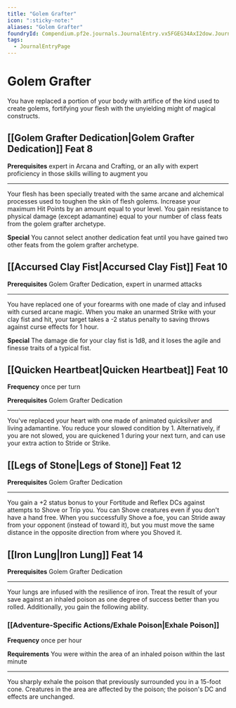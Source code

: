 ```yaml
---
title: "Golem Grafter"
icon: ":sticky-note:"
aliases: "Golem Grafter"
foundryId: Compendium.pf2e.journals.JournalEntry.vx5FGEG34AxI2dow.JournalEntryPage.qlQSYjCwnoCzfto2
tags:
  - JournalEntryPage
---
```


# Golem Grafter
You have replaced a portion of your body with artifice of the kind used to create golems, fortifying your flesh with the unyielding might of magical constructs.

## [[Golem Grafter Dedication|Golem Grafter Dedication]] Feat 8

**Prerequisites** expert in Arcana and Crafting, or an ally with expert proficiency in those skills willing to augment you

* * *

Your flesh has been specially treated with the same arcane and alchemical processes used to toughen the skin of flesh golems. Increase your maximum Hit Points by an amount equal to your level. You gain resistance to physical damage (except adamantine) equal to your number of class feats from the golem grafter archetype.

**Special** You cannot select another dedication feat until you have gained two other feats from the golem grafter archetype.

## [[Accursed Clay Fist|Accursed Clay Fist]] Feat 10

**Prerequisites** Golem Grafter Dedication, expert in unarmed attacks

* * *

You have replaced one of your forearms with one made of clay and infused with cursed arcane magic. When you make an unarmed Strike with your clay fist and hit, your target takes a -2 status penalty to saving throws against curse effects for 1 hour.

**Special** The damage die for your clay fist is 1d8, and it loses the agile and finesse traits of a typical fist.

## [[Quicken Heartbeat|Quicken Heartbeat]] Feat 10

**Frequency** once per turn

**Prerequisites** Golem Grafter Dedication

* * *

You've replaced your heart with one made of animated quicksilver and living adamantine. You reduce your slowed condition by 1. Alternatively, if you are not slowed, you are quickened 1 during your next turn, and can use your extra action to Stride or Strike.

## [[Legs of Stone|Legs of Stone]] Feat 12

**Prerequisites** Golem Grafter Dedication

* * *

You gain a +2 status bonus to your Fortitude and Reflex DCs against attempts to Shove or Trip you. You can Shove creatures even if you don't have a hand free. When you successfully Shove a foe, you can Stride away from your opponent (instead of toward it), but you must move the same distance in the opposite direction from where you Shoved it.

## [[Iron Lung|Iron Lung]] Feat 14

**Prerequisites** Golem Grafter Dedication

* * *

Your lungs are infused with the resilience of iron. Treat the result of your save against an inhaled poison as one degree of success better than you rolled. Additionally, you gain the following ability.

### [[Adventure-Specific Actions/Exhale Poison|Exhale Poison]]

**Frequency** once per hour

**Requirements** You were within the area of an inhaled poison within the last minute

* * *

You sharply exhale the poison that previously surrounded you in a 15-foot cone. Creatures in the area are affected by the poison; the poison's DC and effects are unchanged.